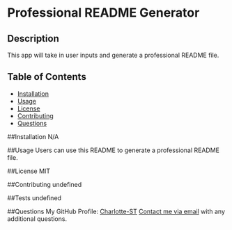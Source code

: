 # Professional README Generator

## Description
This app will take in user inputs and generate a professional README file.

## Table of Contents
* [Installation](##Installation)
* [Usage](##Usage)
* [License](##License)
* [Contributing](##Contributing)
* [Questions](##Questions)

##Installation
N/A

##Usage
Users can use this README to generate a professional README file.

##License
MIT
   
##Contributing
undefined

##Tests
undefined

##Questions
My GitHub Profile: [Charlotte-ST](https://github.com/Charlotte-ST)
[Contact me via email](mailto:charlotte.stowe@gmail.com) with any additional questions.
    